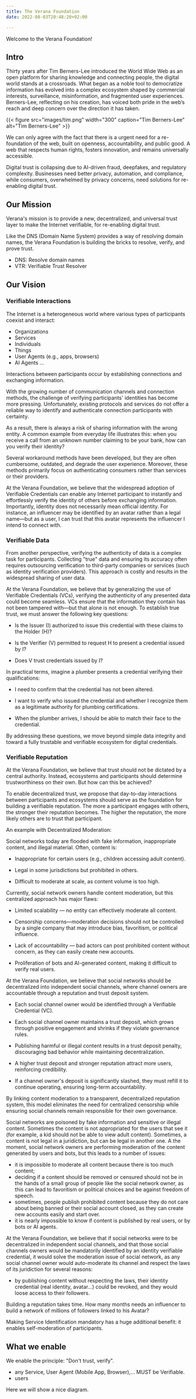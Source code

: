 ```yaml
---
title: The Verana Foundation
date: 2022-08-03T20:48:20+02:00

---
```


Welcome to the Verana Foundation!

## Intro

Thirty years after Tim Berners-Lee introduced the World Wide Web as an open platform for sharing knowledge and connecting people, the digital world stands at a crossroads. What began as a noble tool to democratize information has evolved into a complex ecosystem shaped by commercial interests, surveillance, misinformation, and fragmented user experiences. Berners-Lee, reflecting on his creation, has voiced both pride in the web’s reach and deep concern over the direction it has taken.

{{< figure src="images/tim.png" width="300" caption="Tim Berners-Lee"  alt="Tim Berners-Lee" >}}

We can only agree with the fact that there is a urgent need for a re-foundation of the web, built on openness, accountability, and public good. A web that respects human rights, fosters innovation, and remains universally accessible.

Digital trust is collapsing due to AI-driven fraud, deepfakes, and regulatory complexity. Businesses need better privacy, automation, and compliance, while consumers, overwhelmed by privacy concerns, need solutions for re-enabling digital trust.

## Our Mission

Verana's mission is to provide a new, decentralized, and universal trust layer to make the Internet verifiable, for re-enabling digital trust.

Like the DNS (Domain Name System) provides a way of resolving domain names, the Verana Foundation is building the bricks to resolve, verify, and prove trust.

- DNS: Resolve domain names
- VTR: Verifiable Trust Resolver

## Our Vision

### Verifiable Interactions

The Internet is a heterogeneous world where various types of participants coexist and interact:

- Organizations
- Services
- Individuals
- Things
- User Agents (e.g., apps, browsers)
- AI Agents
...

Interactions between participants occur by establishing connections and exchanging information.

With the growing number of communication channels and connection methods, the challenge of verifying participants' identities has become more pressing. Unfortunately, existing protocols and services do not offer a reliable way to identify and authenticate connection participants with certainty.

As a result, there is always a risk of sharing information with the wrong entity. A common example from everyday life illustrates this: when you receive a call from an unknown number claiming to be your bank, how can you verify their identity?

Several workaround methods have been developed, but they are often cumbersome, outdated, and degrade the user experience. Moreover, these methods primarily focus on authenticating consumers rather than services or their providers.

At the Verana Foundation, we believe that the widespread adoption of Verifiable Credentials can enable any Internet participant to instantly and effortlessly verify the identity of others before exchanging information. Importantly, identity does not necessarily mean official identity. For instance, an influencer may be identified by an avatar rather than a legal name—but as a user, I can trust that this avatar represents the influencer I intend to connect with.

### Verifiable Data

From another perspective, verifying the authenticity of data is a complex task for participants. Collecting "true" data and ensuring its accuracy often requires outsourcing verification to third-party companies or services (such as identity verification providers). This approach is costly and results in the widespread sharing of user data.

At the Verana Foundation, we believe that by generalizing the use of Verifiable Credentials (VCs), verifying the authenticity of any presented data could become seamless. VCs ensure that the information they contain has not been tampered with—but that alone is not enough. To establish true trust, we must answer the following key questions:

- Is the Issuer (I) authorized to issue this credential with these claims to the Holder (H)?

- Is the Verifier (V) permitted to request H to present a credential issued by I?

- Does V trust credentials issued by I?

In practical terms, imagine a plumber presents a credential verifying their qualifications:

- I need to confirm that the credential has not been altered.

- I want to verify who issued the credential and whether I recognize them as a legitimate authority for plumbing certifications.

- When the plumber arrives, I should be able to match their face to the credential.

By addressing these questions, we move beyond simple data integrity and toward a fully trustable and verifiable ecosystem for digital credentials.

### Verifiable Reputation

At the Verana Foundation, we believe that trust should not be dictated by a central authority. Instead, ecosystems and participants should determine trustworthiness on their own. But how can this be achieved?

To enable decentralized trust, we propose that day-to-day interactions between participants and ecosystems should serve as the foundation for building a verifiable reputation. The more a participant engages with others, the stronger their reputation becomes. The higher the reputation, the more likely others are to trust that participant.

An example with Decentralized Moderation:

Social networks today are flooded with fake information, inappropriate content, and illegal material. Often, content is:

- Inappropriate for certain users (e.g., children accessing adult content).

- Legal in some jurisdictions but prohibited in others.

- Difficult to moderate at scale, as content volume is too high.

Currently, social network owners handle content moderation, but this centralized approach has major flaws:

- Limited scalability — no entity can effectively moderate all content.

- Censorship concerns—moderation decisions should not be controlled by a single company that may introduce bias, favoritism, or political influence.

- Lack of accountability — bad actors can post prohibited content without concern, as they can easily create new accounts.

- Proliferation of bots and AI-generated content, making it difficult to verify real users.

At the Verana Foundation, we believe that social networks should be decentralized into independent social channels, where channel owners are accountable through a reputation and trust deposit system.

- Each social channel owner would be identified through a Verifiable Credential (VC).

- Each social channel owner maintains a trust deposit, which grows through positive engagement and shrinks if they violate governance rules.

- Publishing harmful or illegal content results in a trust deposit penalty, discouraging bad behavior while maintaining decentralization.

- A higher trust deposit and stronger reputation attract more users, reinforcing credibility.

- If a channel owner's deposit is significantly slashed, they must refill it to continue operating, ensuring long-term accountability.

By linking content moderation to a transparent, decentralized reputation system, this model eliminates the need for centralized censorship while ensuring social channels remain responsible for their own governance.








Social networks are poisoned by fake information and sensitive or illegal content. Sometimes the content is not appropriated for the users that see it (for example, a kid should not be able to view adult content). Sometimes, a content is not legal in a juridiction, but can be legal in another one. A the moment, social network owners are performing moderation of the content generated by users and bots, but this leads to a number of issues:

- it is impossible to moderate all content because there is too much content;
- deciding if a content should be removed or censured should not be in the hands of a small group of people like the social network owner, as this can lead to favoritism or political choices and be against freedom of speech.
- sometimes, people publish prohibited content because they do not care about being banned or their social account closed, as they can create new accounts easily and start over.
- it is nearly impossible to know if content is published by real users, or by bots or AI agents.

At the Verana Foundation, we believe that if social networks were to be decentralized in independent social channels, and that those social channels owners would be mandatorily identified by an identity verifiable credential, it would solve the moderation issue of social network, as any social channel owner would auto-moderate its channel and respect the laws of its juridiction for several reasons:

- by publishing content without respecting the laws, their identity credential (real identity, avatar...) could be revoked, and they would loose access to their followers.

Building a reputation takes time. How many months needs an influencer to build a network of millions of followers linked to his Avatar?

Making Service Identification mandatory has a huge additional benefit: it enables self-moderation of participants.



## What we enable

We enable the principle: "Don't trust, verify".





- any Service, User Agent (Mobile App, Browser),... MUST be Verifiable.
- users 

Here we will show a nice diagram.
